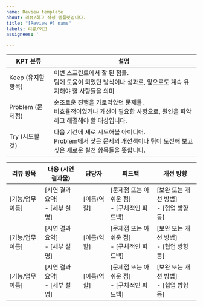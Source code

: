 ```yaml
---
name: Review template
about: 리뷰/회고 작성 템플릿입니다.
title: "[Review #] name"
labels: 리뷰/회고
assignees: ''

---
```


| KPT 분류 | 설명 |
| --- | --- |
| Keep (유지할 항목) | 이번 스프린트에서 잘 된 점들. <br> 팀에 도움이 되었던 방식이나 성과로, 앞으로도 계속 유지해야 할 사항들을 의미 |
| Problem (문제점) | 순조로운 진행을 가로막았던 문제들. <br> 비효율적이었거나 개선이 필요한 사항으로, 원인을 파악하고 해결해야 할 대상입니다. |
| Try (시도할 것) | 다음 기간에 새로 시도해볼 아이디어.<br>Problem에서 찾은 문제의 개선책이나 팀이 도전해 보고 싶은 새로운 실천 항목들을 뜻합니다. |

| **리뷰 항목** | **내용 (시연 결과물)** | **담당자** | **피드백** | **개선 방향** |
|---------------|--------------------------|------------|-------------|----------------|
| [기능/업무 이름] | [시연 결과 요약] <br> - [세부 설명] | [이름/역할] | [문제점 또는 아쉬운 점] <br> - [구체적인 피드백] | [보완 또는 개선 방법] <br> - [협업 방향 등] |
| [기능/업무 이름] | [시연 결과 요약] <br> - [세부 설명] | [이름/역할] | [문제점 또는 아쉬운 점] <br> - [구체적인 피드백] | [보완 또는 개선 방법] <br> - [협업 방향 등] |
| [기능/업무 이름] | [시연 결과 요약] <br> - [세부 설명] | [이름/역할] | [문제점 또는 아쉬운 점] <br> - [구체적인 피드백] | [보완 또는 개선 방법] <br> - [협업 방향 등] |
